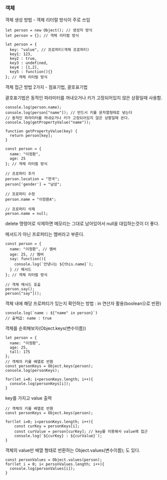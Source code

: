 ### 객체

객체 생성 방법 - 객체 리터럴 방식이 주로 쓰임

```
let person = new Object(); // 생성자 방식
let person = {}; // 객체 리터럴 방식
```

```
let person = {
  key: "value", // 프로퍼티(객체 프로퍼티)
  key1: 123,
  key2 : true,
  key3 : undefined,
  key4 : [1,2],
  key5 : function(){}
}; // 객체 리터럴 방식
```

객체 접근 방법 2가지 - 점표기법, 괄호표기법

괄호표기법은 동적인 파라미터를 꺼내오거나 키가 고정되어있지 않은 상황일때 사용함.

```
console.log(person.name); 
console.log(person["name"]); // 반드시 키를 문자열형태로 넣는다
// 동적인 파라미터를 꺼내오거나 키가 고정되어있지 않은 상황일때 쓴다.
console.log(getPropertyValue("name"));

function getPropertyValue(key) {
  return person[key];
}
```

```
const person = {
  name: "이정환",
  age: 25
}; // 객체 리터럴 방식

// 프로퍼티 추가
person.location = "한국";
person['gender'] = "남성";

// 프로퍼티 수정
person.name = "이정환A";

// 프로퍼티 삭제
person.name = null;
```

delete 명령어로 삭제하면 메모리는 그대로 남아있어서 null을 대입하는것이 더 좋다.

메서드가 아닌 프로퍼티는 멤버라고 부른다.

```
const person = {
  name: "이정환", // 멤버
  age: 25, // 멤버
  say: function(){
    console.log(`안녕나는 ${this.name}`);
  } // 메서드 
}; // 객체 리터럴 방식

// 객체 메서드 호출
person.say();
person["say"]();
```

객체 내에 해당 프로퍼티가 있는지 확인하는 방법 : in 연산자 활용(boolean으로 반환)

```
console.log(`name : ${"name" in person}`)
// 출력값: name : true
```

객체를 순회해보자(Object.keys(변수이름))

```
let person = {
  name: "이정환",
  age: 25,
  tall: 175
};
// 객체의 키를 배열로 반환
const personKeys = Object.keys(person);
console.log(personKeys);

for(let i=0; i<personKeys.length; i++){
  console.log(personKeys[i]);
}
```

key를 가지고 value 출력

```
// 객체의 키를 배열로 반환
const personKeys = Object.keys(person);

for(let i=0; i<personKeys.length; i++){
    const curKey = personKeys[i];
    const curValue = person[curKey]; // key를 이용해서 value에 접근
    console.log(`${curKey} : ${curValue}`);
}
```

객체의 value만 배열 형태로 반환하는 Object.values(변수이름); 도 있다.

```
const personValues = Object.values(person);
for(let i = 0; i< personValues.length; i++){
  console.log(personValues[i]);
}
```
